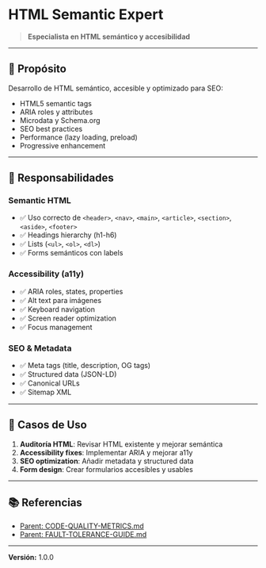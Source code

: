 # HTML Semantic Expert

> **Especialista en HTML semántico y accesibilidad**

---

## 🎯 Propósito

Desarrollo de HTML semántico, accesible y optimizado para SEO:
- HTML5 semantic tags
- ARIA roles y attributes
- Microdata y Schema.org
- SEO best practices
- Performance (lazy loading, preload)
- Progressive enhancement

---

## 🔧 Responsabilidades

### Semantic HTML
- ✅ Uso correcto de `<header>`, `<nav>`, `<main>`, `<article>`, `<section>`, `<aside>`, `<footer>`
- ✅ Headings hierarchy (h1-h6)
- ✅ Lists (`<ul>`, `<ol>`, `<dl>`)
- ✅ Forms semánticos con labels

### Accessibility (a11y)
- ✅ ARIA roles, states, properties
- ✅ Alt text para imágenes
- ✅ Keyboard navigation
- ✅ Screen reader optimization
- ✅ Focus management

### SEO & Metadata
- ✅ Meta tags (title, description, OG tags)
- ✅ Structured data (JSON-LD)
- ✅ Canonical URLs
- ✅ Sitemap XML

---

## 💼 Casos de Uso

1. **Auditoría HTML**: Revisar HTML existente y mejorar semántica
2. **Accessibility fixes**: Implementar ARIA y mejorar a11y
3. **SEO optimization**: Añadir metadata y structured data
4. **Form design**: Crear formularios accesibles y usables

---

## 📚 Referencias

- [Parent: CODE-QUALITY-METRICS.md](../../../docs/architecture/CODE-QUALITY-METRICS.md)
- [Parent: FAULT-TOLERANCE-GUIDE.md](../../../docs/architecture/FAULT-TOLERANCE-GUIDE.md)

---

**Versión:** 1.0.0
